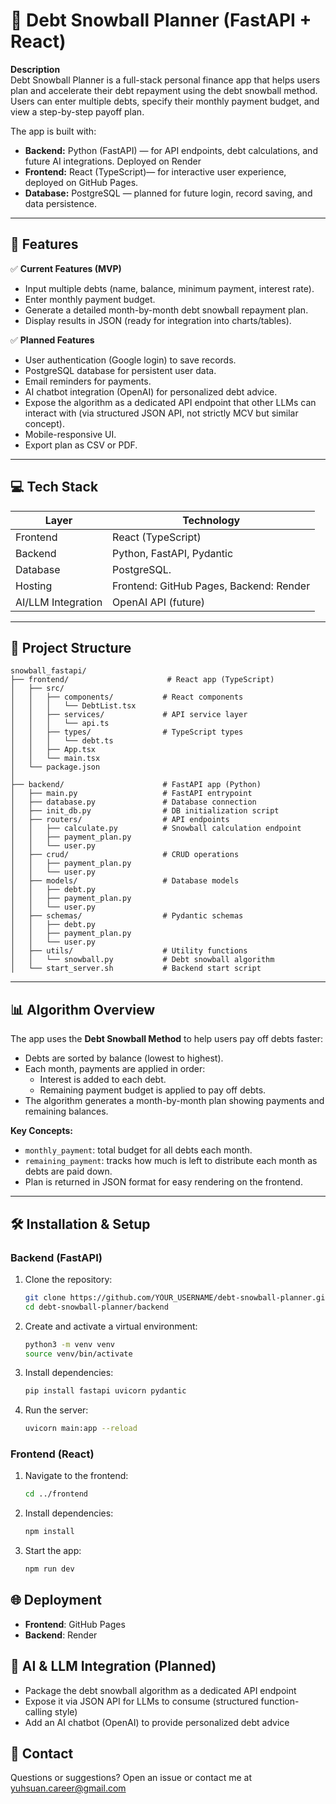 # 📄 Debt Snowball Planner (FastAPI + React)

**Description**  
Debt Snowball Planner is a full-stack personal finance app that helps users plan and accelerate their debt repayment using the debt snowball method. Users can enter multiple debts, specify their monthly payment budget, and view a step-by-step payoff plan.

The app is built with:
- **Backend:** Python (FastAPI) — for API endpoints, debt calculations, and future AI integrations. Deployed on Render
- **Frontend:** React (TypeScript)— for interactive user experience, deployed on GitHub Pages.
- **Database:** PostgreSQL — planned for future login, record saving, and data persistence.

---

## 🚀 Features

✅ **Current Features (MVP)**
- Input multiple debts (name, balance, minimum payment, interest rate).
- Enter monthly payment budget.
- Generate a detailed month-by-month debt snowball repayment plan.
- Display results in JSON (ready for integration into charts/tables).

✅ **Planned Features**
- User authentication (Google login) to save records.
- PostgreSQL database for persistent user data.
- Email reminders for payments.
- AI chatbot integration (OpenAI) for personalized debt advice.
- Expose the algorithm as a dedicated API endpoint that other LLMs can interact with (via structured JSON API, not strictly MCV but similar concept).
- Mobile-responsive UI.
- Export plan as CSV or PDF.

---

## 💻 Tech Stack

| Layer      | Technology                |
|------------|---------------------------|
| Frontend   | React (TypeScript)        |
| Backend    | Python, FastAPI, Pydantic |
| Database   | PostgreSQL.               |
| Hosting    | Frontend: GitHub Pages, Backend: Render |
| AI/LLM Integration | OpenAI API (future) |

---

## 📐 Project Structure

```
snowball_fastapi/
├── frontend/                      # React app (TypeScript)
│   ├── src/
│   │   ├── components/           # React components
│   │   │   └── DebtList.tsx
│   │   ├── services/             # API service layer
│   │   │   └── api.ts
│   │   ├── types/                # TypeScript types
│   │   │   └── debt.ts
│   │   ├── App.tsx
│   │   └── main.tsx
│   └── package.json
│
├── backend/                      # FastAPI app (Python)
│   ├── main.py                   # FastAPI entrypoint
│   ├── database.py               # Database connection
│   ├── init_db.py                # DB initialization script
│   ├── routers/                  # API endpoints
│   │   ├── calculate.py          # Snowball calculation endpoint
│   │   ├── payment_plan.py
│   │   └── user.py
│   ├── crud/                     # CRUD operations
│   │   ├── payment_plan.py
│   │   └── user.py
│   ├── models/                   # Database models
│   │   ├── debt.py
│   │   ├── payment_plan.py
│   │   └── user.py
│   ├── schemas/                  # Pydantic schemas
│   │   ├── debt.py
│   │   ├── payment_plan.py
│   │   └── user.py
│   ├── utils/                    # Utility functions
│   │   └── snowball.py           # Debt snowball algorithm
│   └── start_server.sh           # Backend start script

```


---

## 📊 Algorithm Overview

The app uses the **Debt Snowball Method** to help users pay off debts faster:
- Debts are sorted by balance (lowest to highest).
- Each month, payments are applied in order:
  - Interest is added to each debt.
  - Remaining payment budget is applied to pay off debts.
- The algorithm generates a month-by-month plan showing payments and remaining balances.

**Key Concepts:**
- `monthly_payment`: total budget for all debts each month.
- `remaining_payment`: tracks how much is left to distribute each month as debts are paid down.
- Plan is returned in JSON format for easy rendering on the frontend.

---

## 🛠️ Installation & Setup

### Backend (FastAPI)
1. Clone the repository:
   ```bash
   git clone https://github.com/YOUR_USERNAME/debt-snowball-planner.git
   cd debt-snowball-planner/backend
   ```

2. Create and activate a virtual environment:
   ```bash
   python3 -m venv venv
   source venv/bin/activate
   ```

3. Install dependencies:
   ```bash
   pip install fastapi uvicorn pydantic
   ```

4. Run the server:
   ```bash
   uvicorn main:app --reload
   ```

### Frontend (React)
1. Navigate to the frontend:
   ```bash
   cd ../frontend
   ```

2. Install dependencies:
   ```bash
   npm install
   ```

3. Start the app:
   ```bash
   npm run dev
   ```

## 🌐 Deployment

- **Frontend**: GitHub Pages
- **Backend**: Render

## 🤖 AI & LLM Integration (Planned)

- Package the debt snowball algorithm as a dedicated API endpoint
- Expose it via JSON API for LLMs to consume (structured function-calling style)
- Add an AI chatbot (OpenAI) to provide personalized debt advice

## 📩 Contact

Questions or suggestions? Open an issue or contact me at yuhsuan.career@gmail.com
